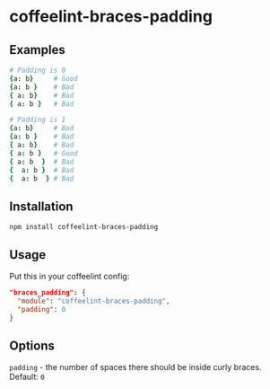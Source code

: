 # coffeelint-braces-padding

## Examples
```coffee
# Padding is 0
{a: b}     # Good
{a: b }    # Bad
{ a: b}    # Bad
{ a: b }   # Bad

# Padding is 1
{a: b}     # Bad
{a: b }    # Bad
{ a: b}    # Bad
{ a: b }   # Good
{ a: b  }  # Bad
{  a: b }  # Bad
{  a: b  } # Bad
```

## Installation

```
npm install coffeelint-braces-padding
```

## Usage

Put this in your coffeelint config:

```json
"braces_padding": {
  "module": "coffeelint-braces-padding",
  "padding": 0
}
```

## Options

`padding` - the number of spaces there should be inside curly braces. Default: `0`
